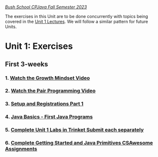 [_Bush School CPJava Fall Semester 2023_](https://chandrunarayan.github.io/cpjava/)

The exercises in this Unit are to be done concurrently with topics being covered in the [Unit 1 Lectures](lectures). We will follow a similar pattern for future Units.

# Unit 1: Exercises

## First 3-weeks

### 1. [Watch the Growth Mindset Video](https://www.youtube.com/watch?v=WtKJrB5rOKs)

### 2. [Watch the Pair Programming Video](https://www.youtube.com/watch?v=q7d_JtyCq1A)

### 3. [Setup and Registrations Part 1](https://classroom.google.com/u/1/w/MTI2MDgzMTM2MDgw/tc/MTI2OTQ1MTQwODU2)

### 4. [Java Basics - First Java Programs](https://classroom.google.com/u/1/w/MTI2MDgzMTM2MDgw/tc/MTI3MjkwNDYyNzc4)

### 5. [Complete Unit 1 Labs in Trinket Submit each separately](https://trinket.io/chandru-narayan-9569/courses/cpjava)

### 6. [Complete Getting Started and Java Primitives CSAwesome Assignments](https://classroom.google.com/u/0/w/MTI2MDgzMTM2MDgw/tc/MTI3MDMxNDY0MTEx)